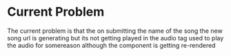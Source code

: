 # Current Problem
The current problem is that the on submitting the name of the song the new song url is generating but its not getting played in the audio tag used to play the audio for somereason although the component is getting re-rendered
